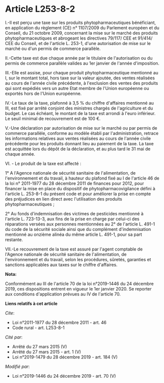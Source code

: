 # Article L253-8-2

I.-Il est perçu une taxe sur les produits phytopharmaceutiques bénéficiant, en application du règlement (CE) n° 1107/2009 du
Parlement européen et du Conseil, du 21 octobre 2009, concernant la mise sur le marché des produits phytopharmaceutiques et
abrogeant les directives 79/117/ CEE et 91/414/ CEE du Conseil, et de l'article L. 253-1, d'une autorisation de mise sur le
marché ou d'un permis de commerce parallèle.

II.-Cette taxe est due chaque année par le titulaire de l'autorisation ou du permis de commerce parallèle valides au 1er
janvier de l'année d'imposition.

III.-Elle est assise, pour chaque produit phytopharmaceutique mentionné au I, sur le montant total, hors taxe sur la valeur
ajoutée, des ventes réalisées au cours de l'année civile précédente, à l'exclusion des ventes des produits qui sont expédiés
vers un autre Etat membre de l'Union européenne ou exportés hors de l'Union européenne.

IV.-Le taux de la taxe, plafonné à 3,5 % du chiffre d'affaires mentionné au III, est fixé par arrêté conjoint des ministres
chargés de l'agriculture et du budget. Le cas échéant, le montant de la taxe est arrondi à l'euro inférieur. Le seuil minimal
de recouvrement est de 100 €.

V.-Une déclaration par autorisation de mise sur le marché ou par permis de commerce parallèle, conforme au modèle établi par
l'administration, retrace les informations relatives aux ventes réalisées au cours de l'année civile précédente pour les
produits donnant lieu au paiement de la taxe. La taxe est acquittée lors du dépôt de la déclaration, et au plus tard le 31
mai de chaque année.

VI. - Le produit de la taxe est affecté :

1° A l'Agence nationale de sécurité sanitaire de l'alimentation, de l'environnement et du travail, à hauteur du plafond fixé
au I de l'article 46 de la loi n° 2011-1977 du 28 décembre 2011 de finances pour 2012, pour financer la mise en place du
dispositif de phytopharmacovigilance défini à l'article L. 253-8-1 du présent code et pour améliorer la prise en compte des
préjudices en lien direct avec l'utilisation des produits phytopharmaceutiques ;

2° Au fonds d'indemnisation des victimes de pesticides mentionné à l'article L. 723-13-3, aux fins de la prise en charge par
celui-ci des réparations versées aux personnes mentionnées au 2° de l'article L. 491-1 du code de la sécurité sociale ainsi
que du complément d'indemnisation mentionné au onzième alinéa du même article L. 491-1, pour sa part restante.

VII.-Le recouvrement de la taxe est assuré par l'agent comptable de l'Agence nationale de sécurité sanitaire de
l'alimentation, de l'environnement et du travail, selon les procédures, sûretés, garanties et sanctions applicables aux taxes
sur le chiffre d'affaires.

**Nota:**

Conformément au III de l'article 70 de la loi n°2019-1446 du 24 décembre 2019, ces dispositions entrent en vigueur le 1er
janvier 2020. Se reporter aux conditions d'application prévues au IV de l'article 70.

**Liens relatifs à cet article**

_Cite_:

  - Loi n°2011-1977 du 28 décembre 2011 - art. 46
  - Code rural - art. L253-8-1

_Cité par_:

  - Arrêté du 27 mars 2015 (V)
  - Arrêté du 27 mars 2015 - art. 1 (V)
  - Loi n°2019-1479 du 28 décembre 2019 - art. 184 (V)

_Modifié par_:

  - Loi n°2019-1446 du 24 décembre 2019 - art. 70 (V)
